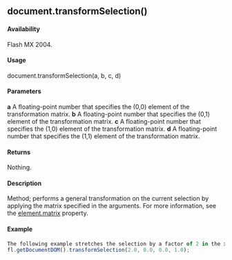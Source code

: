 ## document.transformSelection()

#### Availability

Flash MX 2004.

#### Usage

document.transformSelection(a, b, c, d)

#### Parameters

**a** A floating-point number that specifies the (0,0) element of the transformation matrix. **b** A floating-point number that specifies the (0,1) element of the transformation matrix. **c** A floating-point number that specifies the (1,0) element of the transformation matrix. **d** A floating-point number that specifies the (1,1) element of the transformation matrix.

#### Returns

Nothing.

#### Description

Method; performs a general transformation on the current selection by applying the matrix specified in the arguments. For more information, see the [element.matrix](#!wielmic/developers-animatesdk-docs/test/Element_object/elemen10.md) property.

#### Example

```javascript
The following example stretches the selection by a factor of 2 in the x direction:
fl.getDocumentDOM().transformSelection(2.0, 0.0, 0.0, 1.0);

```